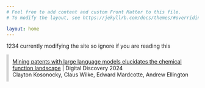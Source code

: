 ```yaml
---
# Feel free to add content and custom Front Matter to this file.
# To modify the layout, see https://jekyllrb.com/docs/themes/#overriding-theme-defaults

layout: home
---
```


1234
currently modifying the site so ignore if you are reading this


<div style="border-left: 6px solid lightgray; padding: 10px; margin: 10px 0;">
  <a href="https://doi.org/10.1039/D4DD00011K">Mining patents with large language models elucidates the chemical function landscape</a> | Digital Discovery 2024<br>
  Clayton Kosonocky, Claus Wilke, Edward Mardcotte, Andrew Ellington
</div>
